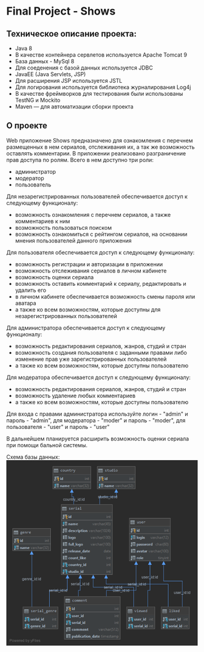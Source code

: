 # Final Project - Shows

## Техническое описание проекта:

  - Java 8
  - В качестве контейнера сервлетов используется Apache Tomcat 9
  - База данных - MySql 8
  - Для соеденения с базой данных используется JDBC
  - JavaEE (Java Servlets, JSP)
  - Для расширения JSP используется JSTL
  - Для логирования используется библиотека журналирования Log4j
  - В качестве фреймворков для тестирования были использованы TestNG и Mockito
  - Maven — для автоматизации сборки проекта
  

## О проекте
Web приложение Shows предназначено для ознакомления с перечнем размещенных в нем сериалов, отслеживания их, а так же возможность оставлять комментарии.
В приложении реализовано разграничение прав доступа по ролям. Всего в нем доступно три роли:
- администратор
- модератор
- пользователь

Для незарегистрированных пользователей обеспечивается доступ к следующему функционалу:
- возможность ознакомления с перечнем сериалов, а также комментариев к ним
- возможность пользоваться поиском
- возможность ознакомиться с рейтингом сериалов, на основании мнения пользователей данного приложения

Для пользователя обеспечивается доступ к следующему функционалу: 
 - возможность регистрации и авторизации в приложении
 - возможность отслеживания сериалов в личном кабинете
 - возможность оценки сериала
 - возможность оставить комментарий к сериалу, редактировать и удалить его
 - в личном кабинете обеспечивается возможность смены пароля или аватара
 - а также ко всем возможностям, которые доступны для незарегистрированных пользователей

Для администратора обеспечивается доступ к следующему функционалу:
 - возможность редактирования сериалов, жанров, студий и стран
 - возможность создания пользователя с заданными правами либо изменение прав уже зарегистрированных пользователей
 - а также ко всем возможностям, которые доступны пользователю
 
Для модератора обеспечивается доступ к следующему функционалу:
 - возможность редактирования сериалов, жанров, студий и стран
 - возможность удаление любых комментариев
 - а также ко всем возможностям, которые доступны пользователю

Для входа с правами администратора используйте логин - "admin" и пароль - "admin", для модератора - "moder" и пароль - "moder", для пользователя - "user" и пароль - "user"

В дальнейшем планируется расширить возможность оценки сериала при помощи бальной системы.

Схема базы данных:  
![alt text](images/db%20schema.png "Схема базы данных")
